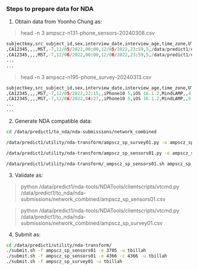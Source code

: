 ### Steps to prepare data for NDA


1. Obtain data from Yoonho Chung as:

> head -n 3 ampscz-n131-phone_sensors-20240308.csv

```python
subjectkey,src_subject_id,sex,interview_date,interview_age,time_zone,UTC_offset,start_date,start_time,end_date,end_time,sample_frequency,data_file1,data_modality,phone_device_type,phone_operatingsystem_versions,phone_application,phone_application_versions,software_preproc
,CA12345,,,,MST,-7,12/05/2022,00:00,12/05/2022,23:59,5,/data/predict1/data_from_nda/Pronet/PHOENIX/PROTECTED/PronetCA/processed/CA12345/phone/mtl_nda/CA-CA12345-phone_gps_2022-12-5_14.parquet,geolocation,iPhone10 5,iOS 16.1.2,MindLAMP,,
,CA12345,,,,MST,-7,12/06/2022,00:00,12/06/2022,23:59,5,/data/predict1/data_from_nda/Pronet/PHOENIX/PROTECTED/PronetCA/processed/CA12345/phone/mtl_nda/CA-CA12345-phone_gps_2022-12-6_15.parquet,geolocation,iPhone10 5,iOS 16.1.2,MindLAMP,,
...
...
```

> head -n 3 ampscz-n195-phone_survey-20240313.csv

```python
subjectkey,src_subject_id,sex,interview_date,interview_age,time_zone,UTC_offset,start_date,start_time,phone_survey_duration,phone_device_type,phone_operatingsystem_versions,phone_application,phone_application_versions,cheerful,cheerful_duration,stressed,stressed_duration,down,down_duration,strange,strange_duration,content,content_duration,suspicious,suspicious_duration,relaxed,relaxed_duration,racing,racing_duration,enthusiastic,enthusiastic_duration,auditory,auditory_duration,empty,empty_duration,anxious,anxious_duration,concentrate,concentrate_duration,irritable,irritable_duration,worried,worried_duration,enjoy,enjoy_duration,mind,mind_duration,lonely,lonely_duration,special,special_duration,energetic,energetic_duration,control,control_duration,motivated,motivated_duration,confused,confused_duration,visual,visual_duration,undertaking,underatking_duration,function,function_duration,socialp,socialp_duration,sociald,sociald_duration,negative,negative_duration,positive,positive_duration
,CA12345,,,,MST,-7,12/05/2022,22:15,,iPhone10 5,iOS 16.1.2,MindLAMP,,4,,4,,4,,4,,4,,4,,4,,4,,4,,4,,4,,4,,4,,4,,4,,4,,4,,4,,4,,4,,4,,4,,4,,4,,4,,4,,4,,4,,4,,4,
,CA12345,,,,MST,-7,12/06/2022,04:27,,iPhone10 5,iOS 16.1.2,MindLAMP,,5,,3,,2,,5,,4,,2,,5,,7,,5,,2,,1,,4,,3,,4,,3,,7,,1,,2,,2,,5,,1,,5,,2,,1,,6,,6,,6,,2,,3,,6,
...
...
```


2. Generate NDA compatible data:

```bash
cd /data/predict1/to_nda/nda-submissions/network_combined

/data/predict1/utility/nda-transform/ampscz_sp_survey01.py -o ampscz_sp_survey01.csv --root /data/predict1/data_from_nda/ -t "Pr*/PHOENIX/GENERAL/*/processed/*/surveys/*.Pr*.json" --shared ndar_subject01.csv --dict ampscz_sp_survey01 --data ../ampscz_sp_survey01/*-phone_survey-20240308.csv --interview_date_var start_date

/data/predict1/utility/nda-transform/ampscz_sp_sensors01.py -o ampscz_sp_sensors01.csv --root /data/predict1/data_from_nda/ -t "Pr*/PHOENIX/GENERAL/*/processed/*/surveys/*.Pr*.json" --shared ndar_subject01.csv --dict ampscz_sp_sensors01 --data ../ampscz_sp_sensors01/*-phone_sensors-20240308.csv --interview_date_var start_date

/data/predict1/utility/nda-transform/_ampscz_sp_sensors01.sh ampscz_sp_sensors01.csv

```


3. Validate as:

> python /data/predict1/nda-tools/NDATools/clientscripts/vtcmd.py /data/predict1/to_nda/nda-submissions/network_combined/ampscz_sp_sensors01.csv

> python /data/predict1/nda-tools/NDATools/clientscripts/vtcmd.py /data/predict1/to_nda/nda-submissions/network_combined/ampscz_sp_survey01.csv


4. Submit as:

```bash
cd /data/predict1/utility/nda-transform/
./submit.sh -f ampscz_sp_sensors01 -e 3705 -u tbillah
./submit.sh -f ampscz_sp_sensors01 -e 4366 -c 4366 -u tbillah
./submit.sh -f ampscz_sp_survey01 -u tbillah
```

